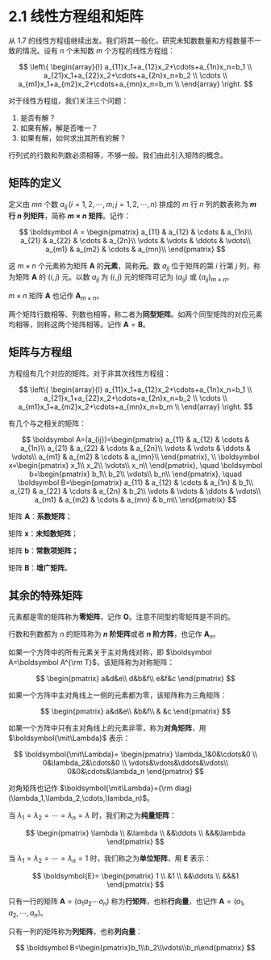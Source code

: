 # 2.1 线性方程组和矩阵

从 1.7 的线性方程组继续出发。我们将其一般化，研究未知数数量和方程数量不一致的情况。设有 $n$ 个未知数 $m$ 个方程的线性方程组：

$$
\left\{
\begin{array}{l}
a_{11}x_1+a_{12}x_2+\cdots+a_{1n}x_n=b_1 \\
a_{21}x_1+a_{22}x_2+\cdots+a_{2n}x_n=b_2 \\
\cdots \\
a_{m1}x_1+a_{m2}x_2+\cdots+a_{mn}x_n=b_m \\
\end{array}
\right.
$$

对于线性方程组，我们关注三个问题：

1. 是否有解？
2. 如果有解，解是否唯一？
3. 如果有解，如何求出其所有的解？

行列式的行数和列数必须相等，不够一般。我们由此引入矩阵的概念。

## 矩阵的定义

定义由 $mn$ 个数 $a_{ij}\,(i=1,2,\cdots,m;j=1,2,\cdots,n)$ 排成的 $m$ 行 $n$ 列的数表称为 **$m$ 行 $n$ 列矩阵**，简称 **$m \times n$ 矩阵**。记作：

$$
\boldsymbol A =
\begin{pmatrix}
  a_{11} & a_{12} & \cdots & a_{1n}\\
  a_{21} & a_{22} & \cdots & a_{2n}\\
  \vdots & \vdots & \ddots & \vdots\\
  a_{m1} & a_{m2} & \cdots & a_{mn}\\
\end{pmatrix}
$$

这 $m \times n$ 个元素称为矩阵 $\boldsymbol A$ 的**元素**，简称**元**。数 $a_{ij}$ 位于矩阵的第 $i$ 行第 $j$ 列，称为矩阵 $\boldsymbol A$ 的 $(i,j)$ 元。以数 $a_{ij}$ 为 $(i,j)$ 元的矩阵可记为 $(a_{ij})$ 或 $(a_{ij})_{m\times n}$。

$m \times n$ 矩阵 $\boldsymbol A$ 也记作 $\boldsymbol A_{m\times n}$。

两个矩阵行数相等、列数也相等，称二者为**同型矩阵**。如两个同型矩阵的对应元素均相等，则称这两个矩阵相等。记作 $\boldsymbol A=\boldsymbol B$。

## 矩阵与方程组

方程组有几个对应的矩阵。对于非其次线性方程组：

$$
\left\{
\begin{array}{l}
a_{11}x_1+a_{12}x_2+\cdots+a_{1n}x_n=b_1 \\
a_{21}x_1+a_{22}x_2+\cdots+a_{2n}x_n=b_2 \\
\cdots \\
a_{m1}x_1+a_{m2}x_2+\cdots+a_{mn}x_n=b_m \\
\end{array}
\right.
$$

有几个与之相关的矩阵：

$$
\boldsymbol A=(a_{ij})=\begin{pmatrix}
  a_{11} & a_{12} & \cdots & a_{1n}\\
  a_{21} & a_{22} & \cdots & a_{2n}\\
  \vdots & \vdots & \ddots & \vdots\\
  a_{m1} & a_{m2} & \cdots & a_{mn}\\
\end{pmatrix}, \\
\boldsymbol x=\begin{pmatrix}
  x_1\\
  x_2\\
  \vdots\\
  x_n\\
\end{pmatrix}, \quad
\boldsymbol b=\begin{pmatrix}
  b_1\\
  b_2\\
  \vdots\\
  b_n\\
\end{pmatrix}, \quad
\boldsymbol B=\begin{pmatrix}
  a_{11} & a_{12} & \cdots & a_{1n} & b_1\\
  a_{21} & a_{22} & \cdots & a_{2n} & b_2\\
  \vdots & \vdots & \ddots & \vdots\\
  a_{m1} & a_{m2} & \cdots & a_{mn} & b_m\\
\end{pmatrix}
$$

矩阵 $\boldsymbol A$：**系数矩阵**；

矩阵 $\boldsymbol x$：**未知数矩阵**；

矩阵 $\boldsymbol b$：**常数项矩阵；**

矩阵 $\boldsymbol B$：**增广矩阵**。

## 其余的特殊矩阵

元素都是零的矩阵称为**零矩阵**，记作 $\boldsymbol O$。注意不同型的零矩阵是不同的。

行数和列数都为 $n$ 的矩阵称为 **$n$ 阶矩阵**或者 **$n$ 阶方阵**，也记作 $\boldsymbol A_n$。

如果一个方阵中的所有元素关于主对角线对称，即 $\boldsymbol A=\boldsymbol A^{\rm T}$，该矩阵称为对称矩阵：

$$
\begin{pmatrix}
  a&d&e\\
  d&b&f\\
  e&f&c
\end{pmatrix}
$$

如果一个方阵中主对角线上一侧的元素都为零，该矩阵称为三角矩阵：

$$
\begin{pmatrix}
  a&d&e\\
   &b&f\\
   & &c
\end{pmatrix}
$$

如果一个方阵中只有主对角线上的元素非零，称为**对角矩阵**，用 $\boldsymbol{\mit\Lambda}$ 表示：

$$
\boldsymbol{\mit\Lambda}=
\begin{pmatrix}
  \lambda_1&0&\cdots&0 \\
  0&\lambda_2&\cdots&0 \\
  \vdots&\vdots&\ddots&\vdots\\
  0&0&\cdots&\lambda_n
\end{pmatrix}
$$

对角矩阵也记作 $\boldsymbol{\mit\Lambda}={\rm diag}(\lambda_1,\lambda_2,\cdots,\lambda_n)$。

当 $\lambda_1=\lambda_2=\cdots=\lambda_n=\lambda$ 时，我们称之为**纯量矩阵**：

$$
\begin{pmatrix}
  \lambda \\
  &\lambda \\
  &&\ddots \\
  &&&\lambda
\end{pmatrix}
$$

当 $\lambda_1=\lambda_2=\cdots=\lambda_n=1$ 时，我们称之为**单位矩阵**，用 $\boldsymbol{E}$ 表示：

$$
\boldsymbol{E}=
\begin{pmatrix}
  1 \\
  &1 \\
  &&\ddots \\
  &&&1
\end{pmatrix}
$$

只有一行的矩阵 $\boldsymbol A=(a_1a_2\cdots a_n)$ 称为**行矩阵**，也称**行向量**，也记作 $\boldsymbol A=(a_1,a_2,\cdots,a_n)$。

只有一列的矩阵称为**列矩阵**，也称**列向量**：

$$
\boldsymbol B=\begin{pmatrix}b_1\\b_2\\\vdots\\b_n\end{pmatrix}
$$
